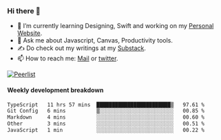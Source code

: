 ### Hi there 👋

- 🌱 I’m currently learning Designing, Swift and working on my [Personal Website](https://vaishak.de/).
- 💬 Ask me about Javascript, Canvas,  Productivity tools. 
- :writing_hand: Do check out my writings at my [Substack](https://kvaishak.substack.com/).
- 📫 How to reach me: [Mail](mailto:vaishak.kaippanchery@gmail.com) or [twitter](https://twitter.com/kvaishark).

[![Peerlist](https://github-readme-badge.peerlist.io/api/vaishak?style=plastic)](https://peerlist.io/vaishak)

#### Weekly development breakdown

<!--START_SECTION:waka-->

```txt
TypeScript   11 hrs 57 mins  ████████████████████████▒   97.61 %
Git Config   6 mins          ▒░░░░░░░░░░░░░░░░░░░░░░░░   00.85 %
Markdown     4 mins          ░░░░░░░░░░░░░░░░░░░░░░░░░   00.60 %
Other        3 mins          ░░░░░░░░░░░░░░░░░░░░░░░░░   00.51 %
JavaScript   1 min           ░░░░░░░░░░░░░░░░░░░░░░░░░   00.22 %
```

<!--END_SECTION:waka-->
